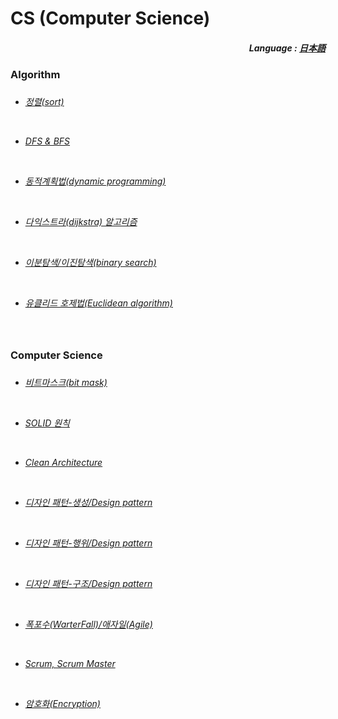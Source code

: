 # CS (Computer Science)

<div align="right">
  <h5>
    Language : 
    <a href="JP.md">日本語</a> 
  </h5>
</div>

  
<h3>Algorithm<h3>    
  
<h6>  
  
- <a href="kr/1 - 정렬.md">정렬(sort)</a> 
 
<br> 

- <a href="kr/2 - DFS & BFS.md">DFS & BFS</a> <br>

<br>

- <a href="kr/3 - 동적 계획법.md">동적계획법(dynamic programming) </a>

<br>

 - <a href="kr/6 - 다익스트라.md">다익스트라(dijkstra) 알고리즘</a> 

<br>

 - <a href="kr/8 - 이분 탐색.md">이분탐색/이진탐색(binary search)</a>

<br>

 - <a href="kr/9 - 유클리드 호제법.md">유클리드 호제법(Euclidean algorithm)</a>
 
<br>

</h6>

<h3>Computer Science<h3>   
  
<h6> 
  
 - <a href="kr/7 - 비트마스크.md">비트마스크(bit mask)</a> 

<br>

 - <a href="kr/5 - SOLID 원칙.md">SOLID 원칙</a> 
 
<br>

 - <a href="kr/4 - clean architecture.md">Clean Architecture</a>

<br>
  
 - <a href="kr/10 - 디자인 패턴(생성).md">디자인 패턴-생성/Design pattern</a>

<br>

 - <a href="kr/11 - 디자인 패턴(행위).md">디자인 패턴-행위/Design pattern</a>
  
<br>
  
 - <a href="kr/12 - 디자인 패턴(구조).md">디자인 패턴-구조/Design pattern</a>

<br>
  
 - <a href="kr/13 - 폭포수(WarterFall)and애자일(Agile).md">폭포수(WarterFall)/애자일(Agile)</a> 

<br>

 - <a href="kr/14 - ScrumAndScrumMaster.md">Scrum, Scrum Master</a>

<br>

 - <a href="kr/15 - 암호화.md">암호화(Encryption)</a>

</h6> 
